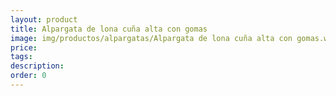 ```yaml
---
layout: product
title: Alpargata de lona cuña alta con gomas
image: img/productos/alpargatas/Alpargata de lona cuña alta con gomas.webp
price: 
tags: 
description: 
order: 0
---
```

